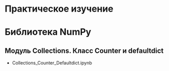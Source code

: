 # Практическое изучение
# Библиотека NumPy
## Модуль Collections. Класс Counter и defaultdict
 - Collections_Counter_Defaultdict.ipynb
